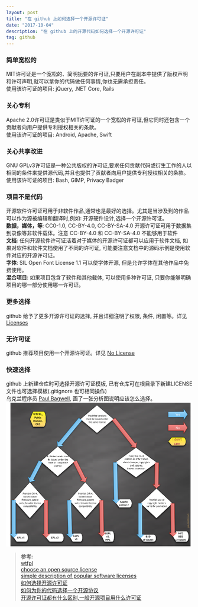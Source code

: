 ```yaml
---
layout: post
title: "在 github 上如何选择一个开源许可证"
date: "2017-10-04"
description: "在 github 上的开源代码如何选择一个开源许可证"
tag: github
---
```


### 简单宽松的
MIT许可证是一个宽松的、简明扼要的许可证,只要用户在副本中提供了版权声明和许可声明,就可以拿你的代码做任何事情,你也无需承担责任。  
使用该许可证的项目: jQuery, .NET Core, Rails
### 关心专利
Apache 2.0许可证是类似于MIT许可证的一个宽松的许可证,但它同时还包含一个贡献者向用户提供专利授权相关的条款。    
使用该许可证的项目: Android, Apache, Swift
### 关心共享改进
GNU GPLv3许可证是一种公共版权的许可证,要求任何贡献代码或衍生工作的人以相同的条件来提供源代码,并且也提供了贡献者向用户提供专利授权相关的条款。  
使用该许可证的项目: Bash, GIMP, Privacy Badger
### 项目不是代码
开源软件许可证可用于非软件作品,通常也是最好的选择。尤其是当涉及到的作品可以作为源被编辑和翻译时,例如: 开源硬件设计,选择一个开源许可证。  
**数据，媒体，等**: CC0-1.0, CC-BY-4.0, CC-BY-SA-4.0 开源许可证可用于数据集到录像等非软件载体。注意 CC-BY-4.0 和 CC-BY-SA-4.0 不能够用于软件  
**文档**: 任何开源软件许可证活着对于媒体的开源许可证都可以应用于软件文档, 如果对软件和软件文档使用了不同的许可证, 可能要注意文档中的源码示例是使用软件对应的开源许可证。  
**字体**: SIL Open Font License 1.1 可以使字体开源, 但是允许字体在其他作品中免费使用。  
**混合项目**: 如果项目包含了软件和其他载体, 可以使用多种许可证, 只要你能够明确项目的哪一部分使用哪一许可证。  
### 更多选择
github 给予了更多开源许可证的选择, 并且详细注明了权限, 条件, 闲置等。详见 [Licenses](https://choosealicense.com/licenses/)
### 无许可证
github 推荐项目使用一个开源许可证。详见 [No License](https://choosealicense.com/no-license/)

### 快速选择
github 上新建仓库时可选择开源许可证模板, 已有仓库可在根目录下新建LICENSE文件也可选择模板(.gitignore 也可相同操作)  
乌克兰程序员 [Paul Bagwell](http://paulmillr.com/), 画了一张分析图说明应该怎么选择。
![Image](/images/posts/2017-10-04-how-to-choose-an-open-source-license-on-github/1.png)

>**参考:**  
[wtfpl](http://www.wtfpl.net/txt/copying/)  
[choose an open source license](https://choosealicense.com/)  
[simple description of popular software licenses](http://paulmillr.com/posts/simple-description-of-popular-software-licenses/)    
[如何选择开源许可证](http://www.ruanyifeng.com/blog/2011/05/how_to_choose_free_software_licenses.html)  
[如何为你的代码选择一个开源协议](http://www.cnblogs.com/Wayou/p/how_to_choose_a_license.html)  
[开源许可证都有什么区别,一般开源项目用什么许可证](https://www.zhihu.com/question/28292322)  
